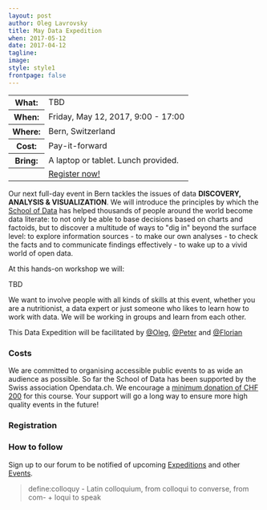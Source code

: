 ```yaml
---
layout: post
author: Oleg Lavrovsky
title: May Data Expedition
when: 2017-05-12
date: 2017-04-12
tagline:
image: 
style: style1
frontpage: false
---
```


<table>
<tr><th>What:</th><td>TBD</td></tr>
<tr><th>When:</th><td>Friday, May 12, 2017, 9:00 - 17:00</td></tr>
<tr><th>Where:</th><td>Bern, Switzerland</td></tr>
<tr><th>Cost:</th><td>Pay-it-forward</td></tr>
<tr><th>Bring:</th><td>A laptop or tablet. Lunch provided.</td></tr>
<tr><th></th><td><a href="#register" class="button special">Register now!</a></td></tr>
</table>

Our next full-day event in Bern tackles the issues of data **DISCOVERY, ANALYSIS & VISUALIZATION**. We will introduce the principles by which the [School of Data](http://schoolofdata.org/) has helped thousands of people around the world become data literate: to not only be able to base decisions based on charts and factoids, but to discover a multitude of ways to "dig in" beyond the surface level: to explore information sources - to make our own analyses - to check the facts and to communicate findings effectively - to wake up to a vivid world of open data.

At this hands-on workshop we will:

TBD

We want to involve people with all kinds of skills at this event, whether you are a nutritionist, a data expert or just someone who likes to learn how to work with data. We will be working in groups and learn from each other.

This Data Expedition will be facilitated by [@Oleg](https://forum.schoolofdata.ch/users/oleg/), [@Peter]() and [@Florian]()

<a name="costs"></a>
### Costs

We are committed to organising accessible public events to as wide an audience as possible. So far the School of Data has been supported by the Swiss association Opendata.ch. We encourage a [minimum donation of CHF 200](http://opendata.ch/spenden) for this course. Your support will go a long way to ensure more high quality events in the future!

<a name="register"></a>
### Registration

<!-- INSERT FORM -->

### How to follow

Sign up to our forum to be notified of upcoming [Expeditions](https://forum.schoolofdata.ch/c/expeditions) and other [Events](https://forum.schoolofdata.ch/c/events).

> define:colloquy - Latin colloquium, from colloqui to converse, from com- + loqui to speak
